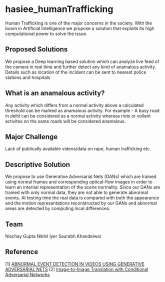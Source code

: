 # hasiee_humanTrafficking
Human Trafficking is one of the major concerns in the society. With the boom in Artificial Intelligence we propose a solution that exploits its high computational power to solve the issue.

## Proposed Solutions
 We propose a Deep learning based solution which can analyze live feed of the camera in real time and further detect any kind of anamalous activity. Details such as location of the incident can be sent to nearest police stations and hospitals

## What is an anamalous activity?
Any activity which differs from a normal activity above a calculated threshold can be marked as anamalous activity. For example - A busy road in delhi can be considered as a normal activity whereas riots or voilent activites on the same roads will be considered anamalous.

## Major Challenge
Lack of publically available videos/data on rape, human trafficking etc.

## Descriptive Solution
We propose to use Generative Adversarial Nets (GANs) which are trained using normal frames and corresponding optical-flow images in order to learn an internal representation of the scene normality. Since our GANs are trained with only normal data, they are not able to generate abnormal events.  At testing time the real data is compared with both the appearance and the motion representations reconstructed by our GANs and abnormal areas are detected by computing local differences.

## Team
Nischay Gupta
Nikhil Iyer
Saurabh Khandelwal

## Reference
[1] [ABNORMAL EVENT DETECTION IN VIDEOS USING GENERATIVE ADVERSARIAL NETS](https://arxiv.org/pdf/1708.09644.pdf)
[2] [Image-to-Image Translation with Conditional Adversarial Networks](https://arxiv.org/pdf/1611.07004.pdf)
